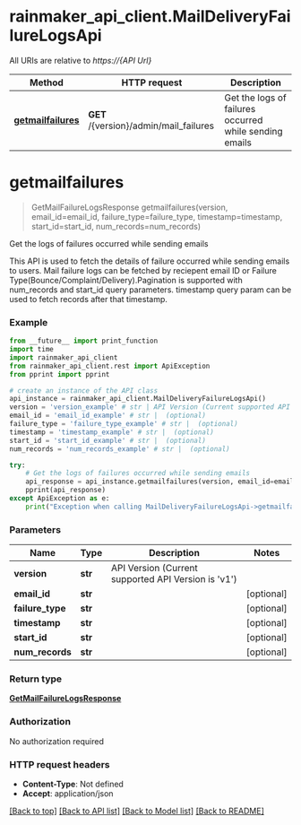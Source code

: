 # rainmaker_api_client.MailDeliveryFailureLogsApi

All URIs are relative to *https://{API Url}*

Method | HTTP request | Description
------------- | ------------- | -------------
[**getmailfailures**](MailDeliveryFailureLogsApi.md#getmailfailures) | **GET** /{version}/admin/mail_failures | Get the logs of failures occurred while sending emails

# **getmailfailures**
> GetMailFailureLogsResponse getmailfailures(version, email_id=email_id, failure_type=failure_type, timestamp=timestamp, start_id=start_id, num_records=num_records)

Get the logs of failures occurred while sending emails

This API is used to fetch the details of failure occurred while sending emails to users. Mail failure logs can be fetched by reciepent email ID or Failure Type(Bounce/Complaint/Delivery).Pagination is supported with num_records and start_id query parameters. timestamp query param can be used to fetch records after that timestamp.

### Example
```python
from __future__ import print_function
import time
import rainmaker_api_client
from rainmaker_api_client.rest import ApiException
from pprint import pprint

# create an instance of the API class
api_instance = rainmaker_api_client.MailDeliveryFailureLogsApi()
version = 'version_example' # str | API Version (Current supported API Version is 'v1')
email_id = 'email_id_example' # str |  (optional)
failure_type = 'failure_type_example' # str |  (optional)
timestamp = 'timestamp_example' # str |  (optional)
start_id = 'start_id_example' # str |  (optional)
num_records = 'num_records_example' # str |  (optional)

try:
    # Get the logs of failures occurred while sending emails
    api_response = api_instance.getmailfailures(version, email_id=email_id, failure_type=failure_type, timestamp=timestamp, start_id=start_id, num_records=num_records)
    pprint(api_response)
except ApiException as e:
    print("Exception when calling MailDeliveryFailureLogsApi->getmailfailures: %s\n" % e)
```

### Parameters

Name | Type | Description  | Notes
------------- | ------------- | ------------- | -------------
 **version** | **str**| API Version (Current supported API Version is &#x27;v1&#x27;) | 
 **email_id** | **str**|  | [optional] 
 **failure_type** | **str**|  | [optional] 
 **timestamp** | **str**|  | [optional] 
 **start_id** | **str**|  | [optional] 
 **num_records** | **str**|  | [optional] 

### Return type

[**GetMailFailureLogsResponse**](GetMailFailureLogsResponse.md)

### Authorization

No authorization required

### HTTP request headers

 - **Content-Type**: Not defined
 - **Accept**: application/json

[[Back to top]](#) [[Back to API list]](../README.md#documentation-for-api-endpoints) [[Back to Model list]](../README.md#documentation-for-models) [[Back to README]](../README.md)

